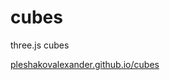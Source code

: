 # cubes
three.js cubes

[pleshakovalexander.github.io/cubes](https://pleshakovalexander.github.io/cubes/)
